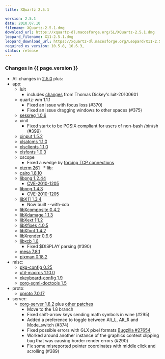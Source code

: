```yaml
---
title: XQuartz 2.5.1

version: 2.5.1
date: 2010.07.10
filename: XQuartz-2.5.1.dmg
download_url: https://xquartz-dl.macosforge.org/SL/XQuartz-2.5.1.dmg
leopard_filename: X11-2.5.1.dmg
leopard_download_url: https://xquartz-dl.macosforge.org/Leopard/X11-2.5.1.dmg
required_os_version: 10.5.8, 10.6.3,
status: release
---
```


### Changes in {{ page.version }} ###
  * All changes in [2.5.0](XQuartz-2.5.0.html) plus:
  * app:
    * luit
      * includes [changes](http://cgit.freedesktop.org/xorg/app/luit/commit/?id=fddfe30c3ff91c83d0484b136e7673764e555555) from Thomas Dickey's luit-20100601
    * quartz-wm 1.1.1
      * Fixed an issue with focus loss (#370)
      * Fixed an issue dragging windows to other spaces (#375)
    * [sessreg 1.0.6](http://lists.freedesktop.org/archives/xorg-announce/2010-June/001322.html)
    * xinit
      * Fixed startx to be POSIX compliant for users of non-bash /bin/sh (#399)
    * [xinput 1.5.2](http://lists.freedesktop.org/archives/xorg-announce/2010-June/001323.html)
    * [xlsatoms 1.1.0](http://lists.freedesktop.org/archives/xorg-announce/2010-June/001320.html)
    * [xlsclients 1.1.0](http://lists.freedesktop.org/archives/xorg-announce/2010-June/001319.html)
    * [xlsfonts 1.0.3](http://lists.freedesktop.org/archives/xorg-announce/2010-June/001330.html)
    * xscope
      * Fixed a wedge by [forcing TCP connections](http://cgit.freedesktop.org/xorg/app/xscope/commit/?id=344db0911e1e2447abe210b5684269a2a0daf04c)
    * [xterm 261](http://lists.freedesktop.org/archives/xorg/2010-June/050607.html)
  * lib:
    * [cairo 1.8.10](http://www.cairographics.org/news/cairo-1.8.10)
    * [libpng 1.2.44](ftp://ftp.simplesystems.org/pub/libpng/png/src/libpng-1.2.44-README.txt)
      * [CVE-2010-1205](http://cve.mitre.org/cgi-bin/cvename.cgi?name=CVE-2010-1205)
    * [libpng 1.4.3](ftp://ftp.simplesystems.org/pub/libpng/png/src/libpng-1.4.3-README.txt)
      * [CVE-2010-1205](http://cve.mitre.org/cgi-bin/cvename.cgi?name=CVE-2010-1205)
    * [libX11 1.3.4](http://lists.freedesktop.org/archives/xorg-announce/2010-June/001318.html)
      * Now built --with-xcb
    * [libXcomposite 0.4.2](http://lists.freedesktop.org/archives/xorg-announce/2010-June/001324.html)
    * [libXdamage 1.1.3](http://lists.freedesktop.org/archives/xorg-announce/2010-June/001325.html)
    * [libXext 1.1.2](http://lists.freedesktop.org/archives/xorg-announce/2010-June/001321.html)
    * [libXfixes 4.0.5](http://lists.freedesktop.org/archives/xorg-announce/2010-June/001328.html)
    * [libXfont 1.4.2](http://lists.freedesktop.org/archives/xorg-announce/2010-June/001336.html)
    * [libXrender 0.9.6](http://lists.freedesktop.org/archives/xorg-announce/2010-June/001327.html)
    * [libxcb 1.6](http://lists.freedesktop.org/archives/xorg-announce/2010-April/001299.html)
      * Fixed $DISPLAY parsing (#390)
    * [mesa 7.8.1](http://www.mesa3d.org/relnotes-7.8.1.html)
    * [pixman 0.18.2](http://lists.freedesktop.org/archives/xorg-announce/2010-May/001312.html)
  * misc:
    * [pkg-config 0.25](http://lists.freedesktop.org/archives/pkg-config/2010-May/000596.html)
    * [util-macros 1.10.0](http://lists.freedesktop.org/archives/xorg-announce/2010-June/001340.html)
    * [xkeyboard-config 1.9](http://lists.freedesktop.org/archives/xorg-announce/2010-May/001315.html)
    * [xorg-sgml-doctools 1.5](http://lists.freedesktop.org/archives/xorg-announce/2010-June/001338.html)
  * proto:
    * [xproto 7.0.17](http://lists.freedesktop.org/archives/xorg-announce/2010-May/001313.html)
  * server:
    * [xorg-server 1.8.2](http://lists.freedesktop.org/archives/xorg-announce/2010-June/001342.html) plus [other patches](https://github.com/XQuartz/xorg-server/commits/XQuartz-2.5.1)
      * Move to the 1.8 branch
      * Fixed shift-arrow keys sending math symbols in wine (#295)
      * Added a preference to toggle between Alt_L, Alt_R and Mode_switch (#374)
      * Fixed possible errors with GLX pixel formats [Bugzilla #27654](https://bugs.freedesktop.org/show_bug.cgi?id=27654)
      * Worked around another instance of the graphics context clipping bug that was causing border render errors (#290)
      * Fix some misreported pointer coordinates with middle click and scrolling (#389)
